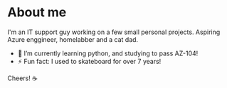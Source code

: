 # About me

I'm an IT support guy working on a few small personal projects. Aspiring Azure enggineer, homelabber and a cat dad.

- 🌱 I’m currently learning python, and studying to pass AZ-104!
- ⚡ Fun fact: I used to skateboard for over 7 years!

Cheers! ☕
